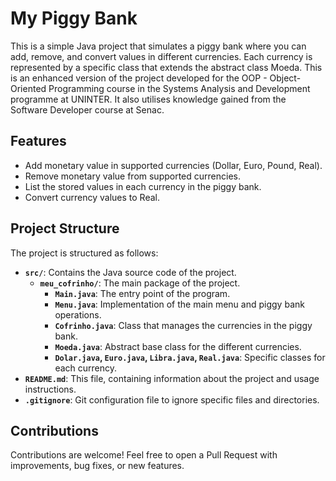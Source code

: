 
# My Piggy Bank

This is a simple Java project that simulates a piggy bank where you can add, remove, and convert values in different currencies. Each currency is represented by a specific class that extends the abstract class Moeda. This is an enhanced version of the project developed for the OOP - Object-Oriented Programming course in the Systems Analysis and Development programme at UNINTER. It also utilises knowledge gained from the Software Developer course at Senac.

## Features

- Add monetary value in supported currencies (Dollar, Euro, Pound, Real).
- Remove monetary value from supported currencies.
- List the stored values in each currency in the piggy bank.
- Convert currency values to Real.

## Project Structure

The project is structured as follows:

- **`src/`**: Contains the Java source code of the project.
  - **`meu_cofrinho/`**: The main package of the project.
    - **`Main.java`**: The entry point of the program.
    - **`Menu.java`**: Implementation of the main menu and piggy bank operations.
    - **`Cofrinho.java`**: Class that manages the currencies in the piggy bank.
    - **`Moeda.java`**: Abstract base class for the different currencies.
    - **`Dolar.java`, `Euro.java`, `Libra.java`, `Real.java`**: Specific classes for each currency.
- **`README.md`**: This file, containing information about the project and usage instructions.
- **`.gitignore`**:  Git configuration file to ignore specific files and directories.

## Contributions

Contributions are welcome! Feel free to open a Pull Request with improvements, bug fixes, or new features.
